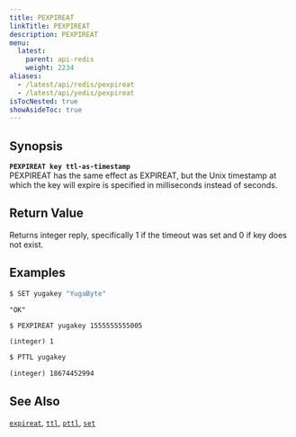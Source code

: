 ```yaml
---
title: PEXPIREAT
linkTitle: PEXPIREAT
description: PEXPIREAT
menu:
  latest:
    parent: api-redis
    weight: 2234
aliases:
  - /latest/api/redis/pexpireat
  - /latest/api/yedis/pexpireat
isTocNested: true
showAsideToc: true
---
```


## Synopsis
<b>`PEXPIREAT key ttl-as-timestamp`</b><br>
PEXPIREAT has the same effect as EXPIREAT, but the Unix timestamp at which the key will expire is specified in milliseconds instead of seconds.

## Return Value
Returns integer reply, specifically 1 if the timeout was set and 0 if key does not exist.

## Examples

```sh
$ SET yugakey "YugaByte"
```

```
"OK"
```

```sh
$ PEXPIREAT yugakey 1555555555005
```

```
(integer) 1
```

```sh
$ PTTL yugakey
```

```
(integer) 18674452994
```

## See Also
[`expireat`](../expireat/), [`ttl`](../ttl/), [`pttl`](../pttl/), [`set`](../set/) 
